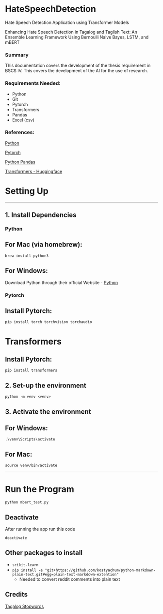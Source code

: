 # HateSpeechDetection

Hate Speech Detection Application using Transformer Models

Enhancing Hate Speech Detection in Tagalog and Taglish Text: An Ensemble Learning Framework Using Bernoulli Naive Bayes, LSTM, and mBERT
### Summary

This documentation covers the development of the thesis requirement in BSCS IV. This covers the development of the AI for the use of research.

### Requirements Needed:

- Python
- Git
- Pytorch
- Transformers
- Pandas
- Excel (csv)

### References:

[Python](https://www.python.org/doc/)

[Pytorch](https://pytorch.org/docs/stable/index.html)

[Python Pandas](https://pandas.pydata.org/docs/)

[Transformers - Huggingface](https://huggingface.co/docs/transformers/index)

# Setting Up

---

## 1. Install Dependencies

### Python

## For Mac (via homebrew):

```
brew install python3
```

## For Windows:

Download Python through their official Website - [Python](https://www.python.org/downloads/)

### Pytorch

## Install Pytorch:

```
pip install torch torchvision torchaudio
```

# Transformers

## Install Pytorch:

```
pip install transformers
```

## 2. Set-up the environment

```
python -m venv <venv>
```

## 3. Activate the environment

## For Windows:

```
.\venv\Scripts\activate
```

## For Mac:

```
source venv/bin/activate
```

---

# Run the Program

```
python mbert_test.py
```

## Deactivate

After running the app run this code

```
deactivate
```

## Other packages to install

- `scikit-learn`
- `pip install -e "git+https://github.com/kostyachum/python-markdown-plain-text.git#egg=plain-text-markdown-extention"`
  - Needed to convert reddit comments into plain text

## Credits

[Tagalog Stopwords](https://github.com/stopwords-iso/stopwords-tl/blob/master/stopwords-tl.txt)
